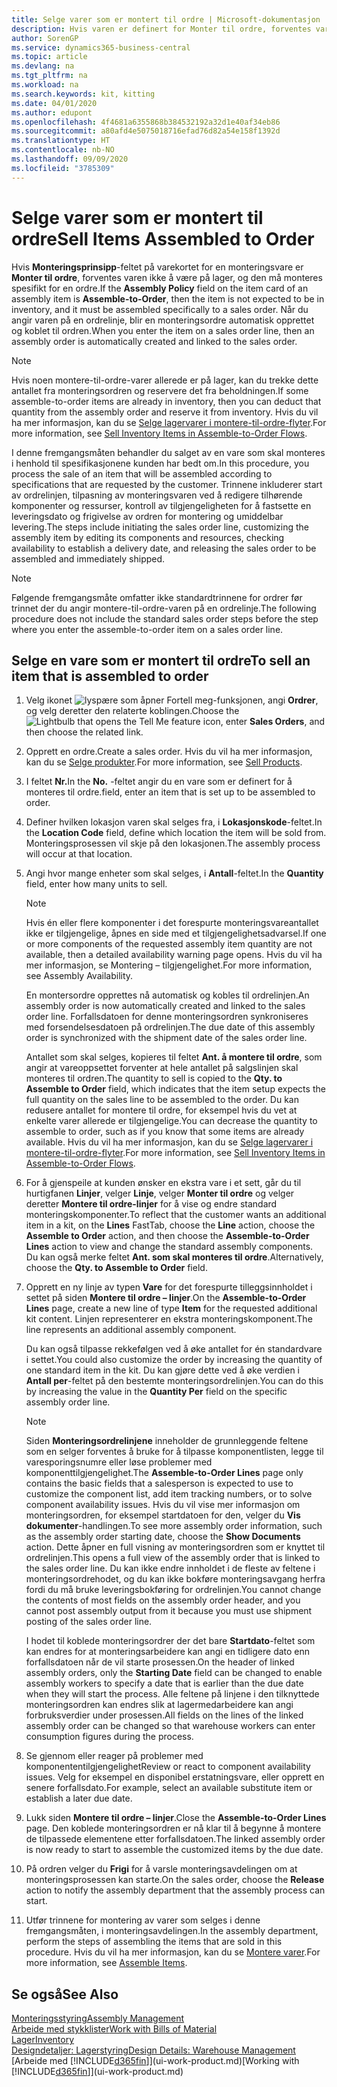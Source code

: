 ```yaml
---
title: Selge varer som er montert til ordre | Microsoft-dokumentasjon
description: Hvis varen er definert for Monter til ordre, forventes varen ikke å være på lager, og den må monteres spesifikt for en ordre. Når du angir varen på en ordrelinje, blir en monteringsordre automatisk opprettet og koblet til ordren.
author: SorenGP
ms.service: dynamics365-business-central
ms.topic: article
ms.devlang: na
ms.tgt_pltfrm: na
ms.workload: na
ms.search.keywords: kit, kitting
ms.date: 04/01/2020
ms.author: edupont
ms.openlocfilehash: 4f4681a6355868b384532192a32d1e40af34eb86
ms.sourcegitcommit: a80afd4e5075018716efad76d82a54e158f1392d
ms.translationtype: HT
ms.contentlocale: nb-NO
ms.lasthandoff: 09/09/2020
ms.locfileid: "3785309"
---
```

# <a name="sell-items-assembled-to-order"></a><span data-ttu-id="5fee6-104">Selge varer som er montert til ordre</span><span class="sxs-lookup"><span data-stu-id="5fee6-104">Sell Items Assembled to Order</span></span>
<span data-ttu-id="5fee6-105">Hvis **Monteringsprinsipp**-feltet på varekortet for en monteringsvare er **Monter til ordre**, forventes varen ikke å være på lager, og den må monteres spesifikt for en ordre.</span><span class="sxs-lookup"><span data-stu-id="5fee6-105">If the **Assembly Policy** field on the item card of an assembly item is **Assemble-to-Order**, then the item is not expected to be in inventory, and it must be assembled specifically to a sales order.</span></span> <span data-ttu-id="5fee6-106">Når du angir varen på en ordrelinje, blir en monteringsordre automatisk opprettet og koblet til ordren.</span><span class="sxs-lookup"><span data-stu-id="5fee6-106">When you enter the item on a sales order line, then an assembly order is automatically created and linked to the sales order.</span></span>  

> [!NOTE]  
>  <span data-ttu-id="5fee6-107">Hvis noen montere-til-ordre-varer allerede er på lager, kan du trekke dette antallet fra monteringsordren og reservere det fra beholdningen.</span><span class="sxs-lookup"><span data-stu-id="5fee6-107">If some assemble-to-order items are already in inventory, then you can deduct that quantity from the assembly order and reserve it from inventory.</span></span> <span data-ttu-id="5fee6-108">Hvis du vil ha mer informasjon, kan du se [Selge lagervarer i montere-til-ordre-flyter](assembly-how-to-sell-assemble-to-order-items-and-inventory-items-together.md).</span><span class="sxs-lookup"><span data-stu-id="5fee6-108">For more information, see [Sell Inventory Items in Assemble-to-Order Flows](assembly-how-to-sell-assemble-to-order-items-and-inventory-items-together.md).</span></span>  

<span data-ttu-id="5fee6-109">I denne fremgangsmåten behandler du salget av en vare som skal monteres i henhold til spesifikasjonene kunden har bedt om.</span><span class="sxs-lookup"><span data-stu-id="5fee6-109">In this procedure, you process the sale of an item that will be assembled according to specifications that are requested by the customer.</span></span> <span data-ttu-id="5fee6-110">Trinnene inkluderer start av ordrelinjen, tilpasning av monteringsvaren ved å redigere tilhørende komponenter og ressurser, kontroll av tilgjengeligheten for å fastsette en leveringsdato og frigivelse av ordren for montering og umiddelbar levering.</span><span class="sxs-lookup"><span data-stu-id="5fee6-110">The steps include initiating the sales order line, customizing the assembly item by editing its components and resources, checking availability to establish a delivery date, and releasing the sales order to be assembled and immediately shipped.</span></span>  

> [!NOTE]  
>  <span data-ttu-id="5fee6-111">Følgende fremgangsmåte omfatter ikke standardtrinnene for ordrer før trinnet der du angir montere-til-ordre-varen på en ordrelinje.</span><span class="sxs-lookup"><span data-stu-id="5fee6-111">The following procedure does not include the standard sales order steps before the step where you enter the assemble-to-order item on a sales order line.</span></span>  

## <a name="to-sell-an-item-that-is-assembled-to-order"></a><span data-ttu-id="5fee6-112">Selge en vare som er montert til ordre</span><span class="sxs-lookup"><span data-stu-id="5fee6-112">To sell an item that is assembled to order</span></span>  
1.  <span data-ttu-id="5fee6-113">Velg ikonet ![lyspære som åpner Fortell meg-funksjonen](media/ui-search/search_small.png "Fortell hva du vil gjøre"), angi **Ordrer**, og velg deretter den relaterte koblingen.</span><span class="sxs-lookup"><span data-stu-id="5fee6-113">Choose the ![Lightbulb that opens the Tell Me feature](media/ui-search/search_small.png "Tell me what you want to do") icon, enter **Sales Orders**, and then choose the related link.</span></span>  
2.  <span data-ttu-id="5fee6-114">Opprett en ordre.</span><span class="sxs-lookup"><span data-stu-id="5fee6-114">Create a sales order.</span></span> <span data-ttu-id="5fee6-115">Hvis du vil ha mer informasjon, kan du se [Selge produkter](sales-how-sell-products.md).</span><span class="sxs-lookup"><span data-stu-id="5fee6-115">For more information, see [Sell Products](sales-how-sell-products.md).</span></span>  
3.  <span data-ttu-id="5fee6-116">I feltet **Nr.**</span><span class="sxs-lookup"><span data-stu-id="5fee6-116">In the **No.**</span></span> <span data-ttu-id="5fee6-117">-feltet angir du en vare som er definert for å monteres til ordre.</span><span class="sxs-lookup"><span data-stu-id="5fee6-117">field, enter an item that is set up to be assembled to order.</span></span>  
4.  <span data-ttu-id="5fee6-118">Definer hvilken lokasjon varen skal selges fra, i **Lokasjonskode**-feltet.</span><span class="sxs-lookup"><span data-stu-id="5fee6-118">In the **Location Code** field, define which location the item will be sold from.</span></span> <span data-ttu-id="5fee6-119">Monteringsprosessen vil skje på den lokasjonen.</span><span class="sxs-lookup"><span data-stu-id="5fee6-119">The assembly process will occur at that location.</span></span>  
5.  <span data-ttu-id="5fee6-120">Angi hvor mange enheter som skal selges, i **Antall**-feltet.</span><span class="sxs-lookup"><span data-stu-id="5fee6-120">In the **Quantity** field, enter how many units to sell.</span></span>  

    > [!NOTE]  
    >  <span data-ttu-id="5fee6-121">Hvis én eller flere komponenter i det forespurte monteringsvareantallet ikke er tilgjengelige, åpnes en side med et tilgjengelighetsadvarsel.</span><span class="sxs-lookup"><span data-stu-id="5fee6-121">If one or more components of the requested assembly item quantity are not available, then a detailed availability warning page opens.</span></span> <span data-ttu-id="5fee6-122">Hvis du vil ha mer informasjon, se Montering – tilgjengelighet.</span><span class="sxs-lookup"><span data-stu-id="5fee6-122">For more information, see Assembly Availability.</span></span>  

    <span data-ttu-id="5fee6-123">En montersordre opprettes nå automatisk og kobles til ordrelinjen.</span><span class="sxs-lookup"><span data-stu-id="5fee6-123">An assembly order is now automatically created and linked to the sales order line.</span></span> <span data-ttu-id="5fee6-124">Forfallsdatoen for denne monteringsordren synkroniseres med forsendelsesdatoen på ordrelinjen.</span><span class="sxs-lookup"><span data-stu-id="5fee6-124">The due date of this assembly order is synchronized with the shipment date of the sales order line.</span></span>  

    <span data-ttu-id="5fee6-125">Antallet som skal selges, kopieres til feltet **Ant. å montere til ordre**, som angir at vareoppsettet forventer at hele antallet på salgslinjen skal monteres til ordren.</span><span class="sxs-lookup"><span data-stu-id="5fee6-125">The quantity to sell is copied to the **Qty. to Assemble to Order** field, which indicates that the item setup expects the full quantity on the sales line to be assembled to the order.</span></span> <span data-ttu-id="5fee6-126">Du kan redusere antallet for montere til ordre, for eksempel hvis du vet at enkelte varer allerede er tilgjengelige.</span><span class="sxs-lookup"><span data-stu-id="5fee6-126">You can decrease the quantity to assemble to order, such as if you know that some items are already available.</span></span> <span data-ttu-id="5fee6-127">Hvis du vil ha mer informasjon, kan du se [Selge lagervarer i montere-til-ordre-flyter](assembly-how-to-sell-inventory-items-in-assemble-to-order-flows.md).</span><span class="sxs-lookup"><span data-stu-id="5fee6-127">For more information, see [Sell Inventory Items in Assemble-to-Order Flows](assembly-how-to-sell-inventory-items-in-assemble-to-order-flows.md).</span></span>  

6.  <span data-ttu-id="5fee6-128">For å gjenspeile at kunden ønsker en ekstra vare i et sett, går du til hurtigfanen **Linjer**, velger **Linje**, velger **Monter til ordre** og velger deretter **Montere til ordre-linjer** for å vise og endre standard monteringskomponenter.</span><span class="sxs-lookup"><span data-stu-id="5fee6-128">To reflect that the customer wants an additional item in a kit, on the **Lines** FastTab, choose the **Line** action, choose the **Assemble to Order** action, and then choose the **Assemble-to-Order Lines** action to view and change the standard assembly components.</span></span> <span data-ttu-id="5fee6-129">Du kan også merke feltet **Ant. som skal monteres til ordre**.</span><span class="sxs-lookup"><span data-stu-id="5fee6-129">Alternatively, choose the **Qty. to Assemble to Order** field.</span></span>  
7.  <span data-ttu-id="5fee6-130">Opprett en ny linje av typen **Vare** for det forespurte tilleggsinnholdet i settet på siden **Montere til ordre – linjer**.</span><span class="sxs-lookup"><span data-stu-id="5fee6-130">On the **Assemble-to-Order Lines** page, create a new line of type **Item** for the requested additional kit content.</span></span> <span data-ttu-id="5fee6-131">Linjen representerer en ekstra monteringskomponent.</span><span class="sxs-lookup"><span data-stu-id="5fee6-131">The line represents an additional assembly component.</span></span>  

    <span data-ttu-id="5fee6-132">Du kan også tilpasse rekkefølgen ved å øke antallet for én standardvare i settet.</span><span class="sxs-lookup"><span data-stu-id="5fee6-132">You could also customize the order by increasing the quantity of one standard item in the kit.</span></span> <span data-ttu-id="5fee6-133">Du kan gjøre dette ved å øke verdien i **Antall per**-feltet på den bestemte monteringsordrelinjen.</span><span class="sxs-lookup"><span data-stu-id="5fee6-133">You can do this by increasing the value in the **Quantity Per** field on the specific assembly order line.</span></span>  

    > [!NOTE]  
    >  <span data-ttu-id="5fee6-134">Siden **Monteringsordrelinjene** inneholder de grunnleggende feltene som en selger forventes å bruke for å tilpasse komponentlisten, legge til varesporingsnumre eller løse problemer med komponenttilgjengelighet.</span><span class="sxs-lookup"><span data-stu-id="5fee6-134">The **Assemble-to-Order Lines** page only contains the basic fields that a salesperson is expected to use to customize the component list, add item tracking numbers, or to solve component availability issues.</span></span> <span data-ttu-id="5fee6-135">Hvis du vil vise mer informasjon om monteringsordren, for eksempel startdatoen for den, velger du **Vis dokumenter**-handlingen.</span><span class="sxs-lookup"><span data-stu-id="5fee6-135">To see more assembly order information, such as the assembly order starting date, choose the **Show Documents** action.</span></span> <span data-ttu-id="5fee6-136">Dette åpner en full visning av monteringsordren som er knyttet til ordrelinjen.</span><span class="sxs-lookup"><span data-stu-id="5fee6-136">This opens a full view of the assembly order that is linked to the sales order line.</span></span> <span data-ttu-id="5fee6-137">Du kan ikke endre innholdet i de fleste av feltene i monteringsordrehodet, og du kan ikke bokføre monteringsavgang herfra fordi du må bruke leveringsbokføring for ordrelinjen.</span><span class="sxs-lookup"><span data-stu-id="5fee6-137">You cannot change the contents of most fields on the assembly order header, and you cannot post assembly output from it because you must use shipment posting of the sales order line.</span></span>  
    >   
    >  <span data-ttu-id="5fee6-138">I hodet til koblede monteringsordrer der det bare **Startdato**-feltet som kan endres for at monteringsarbeidere kan angi en tidligere dato enn forfallsdatoen når de vil starte prosessen.</span><span class="sxs-lookup"><span data-stu-id="5fee6-138">On the header of linked assembly orders, only the **Starting Date** field can be changed to enable assembly workers to specify a date that is earlier than the due date when they will start the process.</span></span> <span data-ttu-id="5fee6-139">Alle feltene på linjene i den tilknyttede monteringsordren kan endres slik at lagermedarbeidere kan angi forbruksverdier under prosessen.</span><span class="sxs-lookup"><span data-stu-id="5fee6-139">All fields on the lines of the linked assembly order can be changed so that warehouse workers can enter consumption figures during the process.</span></span>  

8.  <span data-ttu-id="5fee6-140">Se gjennom eller reager på problemer med komponententilgjengelighet</span><span class="sxs-lookup"><span data-stu-id="5fee6-140">Review or react to component availability issues.</span></span> <span data-ttu-id="5fee6-141">Velg for eksempel en disponibel erstatningsvare, eller opprett en senere forfallsdato.</span><span class="sxs-lookup"><span data-stu-id="5fee6-141">For example, select an available substitute item or establish a later due date.</span></span>  
9. <span data-ttu-id="5fee6-142">Lukk siden **Montere til ordre – linjer**.</span><span class="sxs-lookup"><span data-stu-id="5fee6-142">Close the **Assemble-to-Order Lines** page.</span></span> <span data-ttu-id="5fee6-143">Den koblede monteringsordren er nå klar til å begynne å montere de tilpassede elementene etter forfallsdatoen.</span><span class="sxs-lookup"><span data-stu-id="5fee6-143">The linked assembly order is now ready to start to assemble the customized items by the due date.</span></span>  
10. <span data-ttu-id="5fee6-144">På ordren velger du **Frigi** for å varsle monteringsavdelingen om at monteringsprosessen kan starte.</span><span class="sxs-lookup"><span data-stu-id="5fee6-144">On the sales order, choose the **Release** action to notify the assembly department that the assembly process can start.</span></span>  
11. <span data-ttu-id="5fee6-145">Utfør trinnene for montering av varer som selges i denne fremgangsmåten, i monteringsavdelingen.</span><span class="sxs-lookup"><span data-stu-id="5fee6-145">In the assembly department, perform the steps of assembling the items that are sold in this procedure.</span></span> <span data-ttu-id="5fee6-146">Hvis du vil ha mer informasjon, kan du se [Montere varer](assembly-how-to-assemble-items.md).</span><span class="sxs-lookup"><span data-stu-id="5fee6-146">For more information, see [Assemble Items](assembly-how-to-assemble-items.md).</span></span>  

## <a name="see-also"></a><span data-ttu-id="5fee6-147">Se også</span><span class="sxs-lookup"><span data-stu-id="5fee6-147">See Also</span></span>  
[<span data-ttu-id="5fee6-148">Monteringsstyring</span><span class="sxs-lookup"><span data-stu-id="5fee6-148">Assembly Management</span></span>](assembly-assemble-items.md)  
[<span data-ttu-id="5fee6-149">Arbeide med stykklister</span><span class="sxs-lookup"><span data-stu-id="5fee6-149">Work with Bills of Material</span></span>](inventory-how-work-BOMs.md)  
[<span data-ttu-id="5fee6-150">Lager</span><span class="sxs-lookup"><span data-stu-id="5fee6-150">Inventory</span></span>](inventory-manage-inventory.md)  
[<span data-ttu-id="5fee6-151">Designdetaljer: Lagerstyring</span><span class="sxs-lookup"><span data-stu-id="5fee6-151">Design Details: Warehouse Management</span></span>](design-details-warehouse-management.md)  
<span data-ttu-id="5fee6-152">[Arbeide med [!INCLUDE[d365fin](includes/d365fin_md.md)]](ui-work-product.md)</span><span class="sxs-lookup"><span data-stu-id="5fee6-152">[Working with [!INCLUDE[d365fin](includes/d365fin_md.md)]](ui-work-product.md)</span></span>
